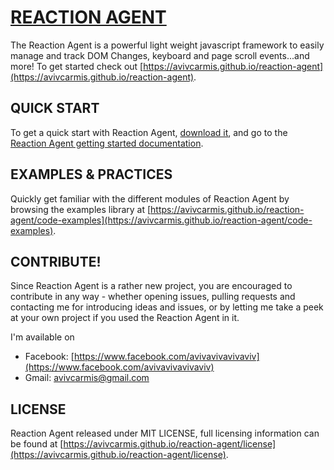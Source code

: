 **[REACTION AGENT](https://avivcarmis.github.io/reaction-agent)**
==================

The Reaction Agent is a powerful light weight javascript framework to easily manage and track DOM Changes, keyboard and page scroll events...and more!
To get started check out [https://avivcarmis.github.io/reaction-agent](https://avivcarmis.github.io/reaction-agent).

QUICK START
-----------
To get a quick start with Reaction Agent, [download it](https://github.com/avivcarmis/reaction-agent/archive/master.zip), and go to the [Reaction Agent getting started documentation](https://avivcarmis.github.io/reaction-agent/getting-started).

EXAMPLES & PRACTICES
--------------------
Quickly get familiar with the different modules of Reaction Agent by browsing the examples library at [https://avivcarmis.github.io/reaction-agent/code-examples](https://avivcarmis.github.io/reaction-agent/code-examples).

CONTRIBUTE!
-----------
Since Reaction Agent is a rather new project, you are encouraged to contribute in any way - whether opening issues, pulling requests and contacting me for introducing ideas and issues, or by letting me take a peek at your own project if you used the Reaction Agent in it.

I'm available on
 - Facebook: [https://www.facebook.com/avivavivavivaviv](https://www.facebook.com/avivavivavivaviv)
 - Gmail: [avivcarmis@gmail.com](mailto:avivcarmis@gmail.com)

LICENSE
-------
Reaction Agent released under MIT LICENSE, full licensing information can be found at [https://avivcarmis.github.io/reaction-agent/license](https://avivcarmis.github.io/reaction-agent/license).